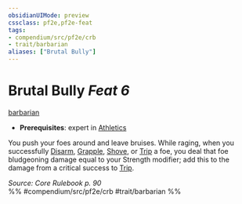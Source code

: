 ```yaml
---
obsidianUIMode: preview
cssclass: pf2e,pf2e-feat
tags:
- compendium/src/pf2e/crb
- trait/barbarian
aliases: ["Brutal Bully"]
---
```

# Brutal Bully  *Feat 6*  
[barbarian](Reference/Rules/Traits/barbarian.md "Barbarian Class Trait")  

- **Prerequisites**: expert in [Athletics](skills.md#Athletics)

You push your foes around and leave bruises. While raging, when you successfully [Disarm](Reference/Rules/Actions/disarm.md), [Grapple](Reference/Rules/Actions/grapple.md), [Shove](Reference/Rules/Actions/shove.md), or [Trip](Reference/Rules/Actions/trip.md) a foe, you deal that foe bludgeoning damage equal to your Strength modifier; add this to the damage from a critical success to [Trip](Reference/Rules/Actions/trip.md).

*Source: Core Rulebook p. 90*  
%% #compendium/src/pf2e/crb #trait/barbarian %%